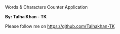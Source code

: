 Words & Characters Counter Application

**By: Talha Khan - TK**

Please follow me on https://github.com/Talhakhan-TK